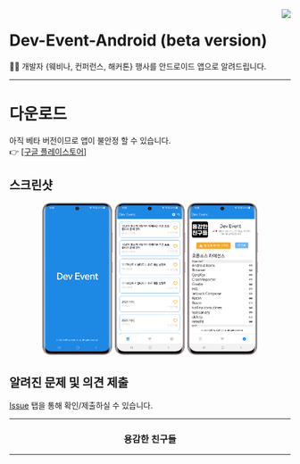 <image src="https://raw.githubusercontent.com/brave-people/Dev-Event-Android/master/app/src/main/res/mipmap-xxhdpi/ic_launcher.png" align="right"/>

# Dev-Event-Android (beta version)
🎉🎈 개발자 {웨비나, 컨퍼런스, 해커톤} 행사를 안드로이드 앱으로 알려드립니다. 

---

# 다운로드
아직 베타 버전이므로 앱이 불안정 할 수 있습니다. <br/>
👉 [[구글 플레이스토어]](https://play.google.com/store/apps/details?id=team.bravepeople.devevent)

## 스크린샷
<p align="center">
  <img alt="splash" src="https://github.com/brave-people/Dev-Event-Android/blob/master/images/splash_transparent.png?raw=true" width="25%"/>
  <img alt="main" src="https://github.com/brave-people/Dev-Event-Android/blob/master/images/main_transparent.png?raw=true" width="25%" />
  <img alt="info" src="https://github.com/brave-people/Dev-Event-Android/blob/master/images/info_transparent.png?raw=true" width="25%" />
</p>

## 알려진 문제 및 의견 제출
[Issue](https://github.com/brave-people/Dev-Event-Android/issues) 탭을 통해 확인/제출하실 수 있습니다.

<div align=center>
    <hr/>
      <h3>용감한 친구들</h3>
    <hr/>
<div/>
